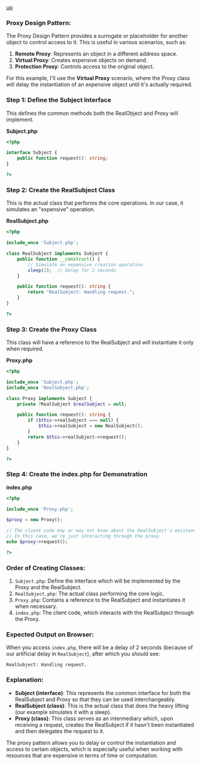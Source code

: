 [up](../README.md)

### Proxy Design Pattern:
The Proxy Design Pattern provides a surrogate or placeholder for another object to control access to it. This is useful in various scenarios, such as:
1. **Remote Proxy**: Represents an object in a different address space.
2. **Virtual Proxy**: Creates expensive objects on demand.
3. **Protection Proxy**: Controls access to the original object.

For this example, I'll use the **Virtual Proxy** scenario, where the Proxy class will delay the instantiation of an expensive object until it's actually required.

### Step 1: Define the Subject Interface
This defines the common methods both the RealObject and Proxy will implement.

**Subject.php**
```php
<?php

interface Subject {
    public function request(): string;
}

?>
```

### Step 2: Create the RealSubject Class
This is the actual class that performs the core operations. In our case, it simulates an "expensive" operation.

**RealSubject.php**
```php
<?php

include_once 'Subject.php';

class RealSubject implements Subject {
    public function __construct() {
        // Simulate an expensive creation operation
        sleep(2);  // Delay for 2 seconds
    }

    public function request(): string {
        return "RealSubject: Handling request.";
    }
}

?>
```

### Step 3: Create the Proxy Class
This class will have a reference to the RealSubject and will instantiate it only when required.

**Proxy.php**
```php
<?php

include_once 'Subject.php';
include_once 'RealSubject.php';

class Proxy implements Subject {
    private ?RealSubject $realSubject = null;

    public function request(): string {
        if ($this->realSubject === null) {
            $this->realSubject = new RealSubject();
        }
        return $this->realSubject->request();
    }
}

?>
```

### Step 4: Create the index.php for Demonstration

**index.php**
```php
<?php

include_once 'Proxy.php';

$proxy = new Proxy();

// The client code may or may not know about the RealSubject's existence.
// In this case, we're just interacting through the proxy.
echo $proxy->request();

?>
```

### Order of Creating Classes:

1. `Subject.php`: Define the interface which will be implemented by the Proxy and the RealSubject.
2. `RealSubject.php`: The actual class performing the core logic.
3. `Proxy.php`: Contains a reference to the RealSubject and instantiates it when necessary.
4. `index.php`: The client code, which interacts with the RealSubject through the Proxy.

### Expected Output on Browser:

When you access `index.php`, there will be a delay of 2 seconds (because of our artificial delay in `RealSubject`), after which you should see:

```
RealSubject: Handling request.
```

### Explanation:

- **Subject (interface)**: This represents the common interface for both the RealSubject and Proxy so that they can be used interchangeably.
- **RealSubject (class)**: This is the actual class that does the heavy lifting (our example simulates it with a sleep).
- **Proxy (class)**: This class serves as an intermediary which, upon receiving a request, creates the RealSubject if it hasn't been instantiated and then delegates the request to it.

The proxy pattern allows you to delay or control the instantiation and access to certain objects, which is especially useful when working with resources that are expensive in terms of time or computation.
